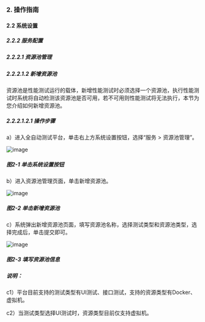 ### 2. 操作指南

#### 2.2 系统设置

##### 2.2.2 服务配置

##### 2.2.2.1 资源池管理

##### 2.2.2.1.2 新增资源池

资源池是性能测试运行的载体，新增性能测试时必须选择一个资源池，执行性能测试时系统将自动检测该资源池是否可用，若不可用则性能测试将无法执行，本节为您介绍如何新增资源池。

##### 2.2.2.1.2.1 操作步骤

a）进入全自动测试平台，单击右上方系统设置按钮，选择“服务 > 资源池管理”。

![image](https://user-images.githubusercontent.com/79617492/185061125-36594e6a-9f02-4c35-8fe2-8d0ea1cd349e.png)

##### 图2-1 单击系统设置按钮

b）进入资源池管理页面，单击新增资源池。

![image](https://user-images.githubusercontent.com/79617492/185061145-86776aeb-b7d3-43a0-ab9e-b53a7a5f0992.png)

##### 图2-2 单击新增资源池

c）系统弹出新增资源池页面，填写资源池名称，选择测试类型和资源池类型，选择完成后，单击提交即可。

![image](https://user-images.githubusercontent.com/79617492/185061165-b837b8e6-e90f-45f4-bbd8-ef6539255961.png)

##### 图2-3 填写资源池信息

##### 说明：

c1）平台目前支持的测试类型有UI测试、接口测试，支持的资源类型有Docker、虚拟机。

c2）当测试类型选择UI测试时，资源类型目前仅支持虚拟机。
